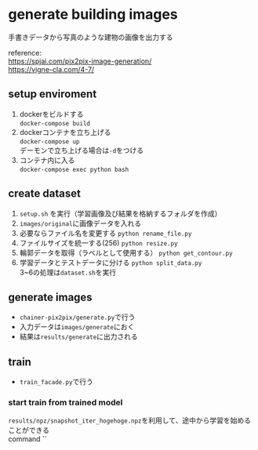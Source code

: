 # generate building images
手書きデータから写真のような建物の画像を出力する

reference:  
https://spjai.com/pix2pix-image-generation/  
https://vigne-cla.com/4-7/

## setup enviroment
1. dockerをビルドする  
`docker-compose build`
2. dockerコンテナを立ち上げる  
`docker-compose up`  
デーモンで立ち上げる場合は`-d`をつける
3. コンテナ内に入る  
`docker-compose exec python bash`
## create dataset
1. `setup.sh` を実行（学習画像及び結果を格納するフォルダを作成）
2. `images/original`に画像データを入れる
3. 必要ならファイル名を変更する `python rename_file.py`
4. ファイルサイズを統一する(256) `python resize.py`
5. 輪郭データを取得（ラベルとして使用する） `python get_contour.py`
6. 学習データとテストデータに分ける `python split_data.py`  
3~6の処理は`dataset.sh`を実行

## generate images
- `chainer-pix2pix/generate.py`で行う
- 入力データは`images/generate`におく
- 結果は`results/generate`に出力される
## train
- `train_facade.py`で行う

### start train from trained model
`results/npz/snapshot_iter_hogehoge.npz`を利用して、途中から学習を始めることができる  
command ``
